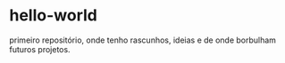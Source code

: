 # hello-world
primeiro repositório, onde tenho rascunhos, ideias e de onde borbulham futuros projetos.
